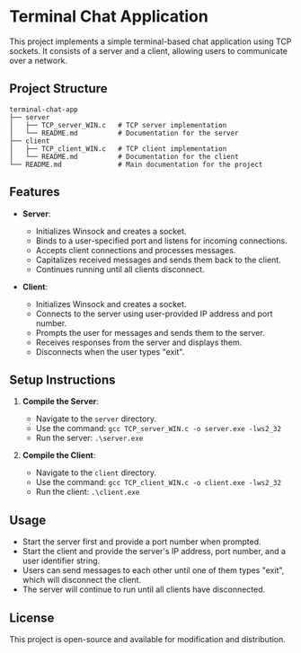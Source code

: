 # Terminal Chat Application

This project implements a simple terminal-based chat application using TCP sockets. It consists of a server and a client, allowing users to communicate over a network.

## Project Structure

```
terminal-chat-app
├── server
│   ├── TCP_server_WIN.c   # TCP server implementation
│   └── README.md          # Documentation for the server
├── client
│   ├── TCP_client_WIN.c   # TCP client implementation
│   └── README.md          # Documentation for the client
└── README.md              # Main documentation for the project
```

## Features

- **Server**: 
  - Initializes Winsock and creates a socket.
  - Binds to a user-specified port and listens for incoming connections.
  - Accepts client connections and processes messages.
  - Capitalizes received messages and sends them back to the client.
  - Continues running until all clients disconnect.

- **Client**: 
  - Initializes Winsock and creates a socket.
  - Connects to the server using user-provided IP address and port number.
  - Prompts the user for messages and sends them to the server.
  - Receives responses from the server and displays them.
  - Disconnects when the user types "exit".

## Setup Instructions

1. **Compile the Server**:
   - Navigate to the `server` directory.
   - Use the command: `gcc TCP_server_WIN.c -o server.exe -lws2_32`
   - Run the server: `.\server.exe`

2. **Compile the Client**:
   - Navigate to the `client` directory.
   - Use the command: `gcc TCP_client_WIN.c -o client.exe -lws2_32`
   - Run the client: `.\client.exe`

## Usage

- Start the server first and provide a port number when prompted.
- Start the client and provide the server's IP address, port number, and a user identifier string.
- Users can send messages to each other until one of them types "exit", which will disconnect the client.
- The server will continue to run until all clients have disconnected.

## License

This project is open-source and available for modification and distribution.